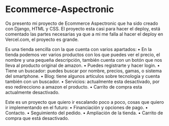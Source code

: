 # Ecommerce-Aspectronic

Os presento mi proyecto de Ecommerce Aspectronic que ha sido creado con Django, HTML y CSS.
El proyecto esta casi para hacer el deploy, está comentado las partes necesarias ya que a mi me falla al hacer el deploy en Vercel.com, el proyecto es grande. 

Es una tienda sencilla con la que cuenta con varios apartados: 
  • En la tienda podemos ver varios productos con los que puedes ver el precio, el nombre y una pequeña descripción, también cuenta con un botón que nos lleva al producto original de amazon.
  • Puedes registrarte y hacer login.
  • Tiene un buscador: puedes buscar por nombre, precios, gamas, o sistema del smartphone.
  • Blog: tiene algunos artículos sobre tecnología y cuenta también con un buscador.
  • Servicios: actualmente esta desactivado, por eso redirecciono a amazon el producto. 
  • Carrito de compra esta actualmente desactivado.
  
  
Este es un proyecto que quiero ir escalando poco a poco, cosas que quiero ir implementando en el futuro:
   • Financiación y opciones de pago.
   • Contacto.
   • Seguimiento del pedido.
   • Ampliación de la tienda.
   • Carrito de compra que está desactivado.
